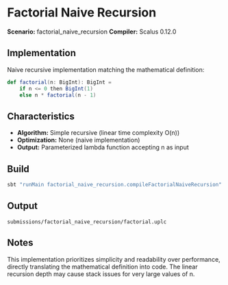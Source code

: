# Factorial Naive Recursion

**Scenario:** factorial_naive_recursion
**Compiler:** Scalus 0.12.0

## Implementation

Naive recursive implementation matching the mathematical definition:

```scala
def factorial(n: BigInt): BigInt =
    if n <= 0 then BigInt(1)
    else n * factorial(n - 1)
```

## Characteristics

- **Algorithm:** Simple recursive (linear time complexity O(n))
- **Optimization:** None (naive implementation)
- **Output:** Parameterized lambda function accepting n as input

## Build

```bash
sbt "runMain factorial_naive_recursion.compileFactorialNaiveRecursion"
```

## Output

`submissions/factorial_naive_recursion/factorial.uplc`

## Notes

This implementation prioritizes simplicity and readability over performance, directly translating the mathematical definition into code. The linear recursion depth may cause stack issues for very large values of n.
